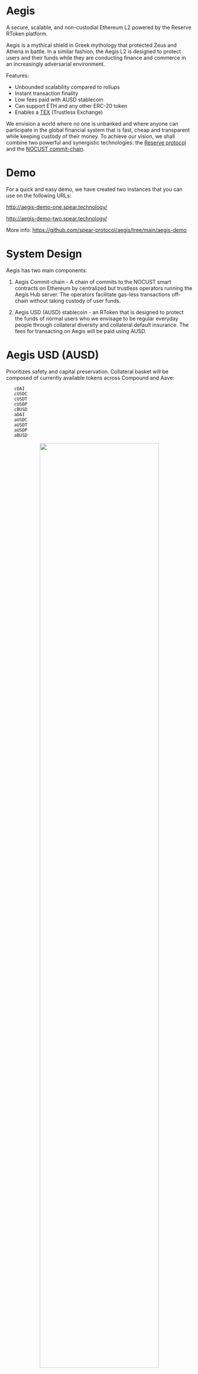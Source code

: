 # Aegis

A secure, scalable, and non-custodial Ethereum L2 powered by the Reserve RToken platform.

Aegis is a mythical shield in Greek mythology that protected Zeus and Athena in battle. In a similar fashion, the Aegis L2 is designed to protect users and their funds while they are conducting finance and commerce in an increasingly adversarial environment.

Features:
- Unbounded scalability compared to rollups
- Instant transaction finality
- Low fees paid with AUSD stablecoin
- Can support ETH and any other ERC-20 token
- Enables a [TEX](https://eprint.iacr.org/2019/265) (Trustless Exchange)

We envision a world where no one is unbanked and where anyone can participate in the global financial system that is fast, cheap and transparent while keeping custody of their money. To achieve our vision, we shall combine two powerful and synergistic technologies: the [Reserve protocol](https://reserve.org/en/protocol/) and the [NOCUST commit-chain](https://docs.ethhub.io/ethereum-roadmap/layer-2-scaling/commit-chains/).


# Demo

For a quick and easy demo, we have created two instances that you can use on the following URLs:

http://aegis-demo-one.spear.technology/

http://aegis-demo-two.spear.technology/

More info: https://github.com/spear-protocol/aegis/tree/main/aegis-demo


# System Design

Aegis has two main components:

1. Aegis Commit-chain - A chain of commits to the NOCUST smart contracts on Ethereum by centralized but trustless operators running the Aegis Hub server. The operators facilitate gas-less transactions off-chain without taking custody of user funds. 

2. Aegis USD (AUSD) stablecoin - an RToken that is designed to protect the funds of normal users who we envisage to be regular everyday people through collateral diversity and collateral default insurance. The fees for transacting on Aegis will be paid using AUSD.


# Aegis USD (AUSD)

Prioritizes safety and capital preservation.
Collateral basket will be composed of currently available tokens across Compound and Aave:
```
   cDAI
   cUSDC
   cUSDT
   cUSDP
   cBUSD
   aDAI
   aUSDC
   aUSDT
   aUSDP
   aBUSD
```
<p align="center">
   <img src="https://user-images.githubusercontent.com/111804246/212467317-4d57e197-d810-4fea-a27b-6bef3ef1eb86.JPG" width=80% height=80%>
</p>


# Reserve x NOCUST

Reserve's RTokens unleashes the potential of the NOCUST concept by improving the project tokenomics and wrapping DeFi into stablecoins circumventing the need for the L2 EVM. This provides a better user experience through fast and cheap transactions and by preserving composability on L1. 

Project Overview: https://docs.google.com/presentation/d/1SbtcPyLduc81ADMjvGpHKU23flVJVWTYemeeXz8Eiuo/


## NOCUST Pros and Cons

Benefits:
1. Non-custodial L1 Security 
2. [Unbounded Scalability](https://docs.liquidity.network/costs)
3. Superior User Experience

Drawbacks:
1. Weak Tokenomics
2. Lack of EVM Compatability

NOCUST whitepaper: https://eprint.iacr.org/2018/642.pdf


# Aegis Commit-chain

Based on the [NOCUST commit-chain](https://docs.liquidity.network/background) technology developed by Liquidity Network. It is tightly integrated with the Aegis USD that serves as its native token to solve the drawbacks of the original NOCUST implementation. 

<p align="center">
   <img src="https://i.imgur.com/9ekBVjB.png" width=60% height=60%>
</p>

An Aegis Hub is a server that is run by an operator to interact with the Aegis commit-chain. It is a fork of the [NOCUST Hub server](https://github.com/liquidity-network/nocust-hub).


# Aegis NOCUST Server

This will guide you through the server's code.

For detailed endpoint documentation deploy a local development operator using nocust-ensemble and check [Local API documentation](http://localhost:8123/swagger).


# Deployment
Clone the repo and its submodules
```
git clone --recurse-submodules https://github.com/liquidity-network/nocust-server.git
```

### Development hub 
This will create a local POA blockchain running with Parity, deploy the contracts, and start a NOCUST hub. 
```
./run.sh
```

### Production hub
This is to operate a hub on public an already existing Blockchain (Rinkeby, Kovan, ETH mainnet, etc..). This will require to have a nocust smart-contract manually deployed, See https://github.com/liquidity-network/just-deploy/. You will need to create an `.env` file at the root of the repo with at least the following variables:
```
HUB_OWNER_ACCOUNT_ADDRESS=0xXXXXXX
HUB_OWNER_ACCOUNT_KEY=XXXXXXXX
HUB_LQD_CONTRACT_ADDRESS=0xXXXXXXXX
HUB_LQD_CONTRACT_CONFIRMATIONS=20
SLA_TOKEN_ADDRESS=0xXXXXXXXX
HUB_ETHEREUM_NODE_URL=YYYYYYY
```

- `HUB_OWNER_ACCOUNT_ADDRESS` NOCUST hub Operator address with `0x` 
- `HUB_OWNER_ACCOUNT_KEY` Private key of the operator without `0x` !! Very sensitve !!
- `HUB_LQD_CONTRACT_ADDRESS` NOCUST contract address
- `HUB_LQD_CONTRACT_CONFIRMATIONS` amount of blocks, used for confirmation of deposits, withdrawals, etc.. 
-  `HUB_ETHEREUM_NODE_URL` Http(s) RPC endpoint URL (i.g Infura)
- `HUB_ETHEREUM_NETWORK_IS_POA` if in local developement you are using POA-networks (Like Rinkeby), then this flag should be set as `True`. For ETH mainnet use `False`

To run the production hub, simply do:
```
./run.sh prod
```
### Contract deployment
`deploy_contract.sh` will ask you about node url, owner address and private key. After that it will create docker container for deployment and return to you address of deployed contract. This address you should put into .env file.

### Contract deployment
`deploy_contract.sh` will ask you about node url, owner address and private key. After that it will create docker container for deployment and return to you address of deployed contract. This address you should put into .env file.

### Optional notification
- `NOTIFICATION_HOOK_URL` should be slack notification url, if you want to use notification system
- `SERVER_NAME` if you have a several servers, but same notification slack channel, please set this variable

### Contract deployment
`deploy_contract.sh` will ask you about node url, owner address and private key. After that it will create docker container for deployment and return to you address of deployed contract. This address you should put into .env file.

### Optional notification
- `NOTIFICATION_HOOK_URL` should be slack notification url, if you want to use notification system
- `SERVER_NAME` if you have a several servers, but same notification slack channel, please set this variable

# Server Architechture
The server spans 6 different processes, each has it's own function:
1. [Server](#server)
2. [Scheduler](#beats)
3. [Accounting](#accounting)
4. [Audit](#audit)
5. [Chain](#chain)
6. [Verifier](#verifier)

## Server <a name="server"></a>
+ Started using `runserver.sh`
+ Handles HTTP & Websocket connections
+ Handles synchronous business logic
    - initial swap validation & confirmation found in [swapper](#swapper)
    - transfer validation & confirmation found in [transactor](#transactor)
    - admission validation found in [admission](#admission)

## Scheduler <a name="beats"></a>
+ Started using `celerybeat.sh`
+ Handle periodic task scheduling
    - schedule found in [operator API's celery config file](#operator_api)

## Accounting <a name="accounting"></a>
+ Started using `celeryworker_accounting.sh`
+ Handle off-chain ledger accounting, off-chain confirmation and integrity checks
    - admission confirmation found in [admission tasks](#admission)
    - slash bad withdrawals found in [contractor tasks](#contractor)
    - multi-eon swap confirmation found in [swapper tasks](#swapper)
    - swap matching found in [swapper matcher](#swapper)
    - create checkpoint found in [ledger tasks](#ledger)


## Audit <a name="audit"></a>
+ Started using `celeryworker_audit.sh`
+ Handle sending out websocket notifications found in [auditor tasks](#auditor) and [synchronizer tasks](#synchronizer)
+ Handle automatic terms of service update found in [tos tasks](#tos)

## Chain <a name="chain"></a>
+ Started using `celeryworker_chain.sh`
+ Handle parsing blocks and other tasks requiring parallelism found in [contractor tasks](#contractor)

## Verifier <a name="verifier"></a>
+ Started using `celeryworker_verifier.sh`
+ Handle tasks involving communication with the smart contract found in [contractor tasks](#contractor)
    - synchornize contract state
    - respond to challenges
    - confirm withdrawals
    - write queued transactions to the blockchain


# Module List
The server is broken down to 12 functions, logic is grouped into the following 12 modules:
1. [Operator API](#operator_api)
2. [Admission](#admission)
3. [Analytics](#analytics)
4. [Auditor](#auditor)
5. [Contractor](#contractor)
6. [Heartbeat](#heartbeat)
7. [Ledger](#ledger)
8. [Leveller](#leveller)
9. [Swapper](#swapper)
10. [Synchronizer](#synchronizer)
11. [Terms of Service](#tos)
12. [Transactor](#transactor)


## Operator_api <a name="operator_api"></a>
Main Django app module, contains all common server configurations and utilities.
+ periodic-task schedule
+ alert mail client configuration
+ logging configuration
+ all app settings (controlled by environmental variables)
+ base mutex data model
+ base merkle-tree data structures
+ crypto utilities
+ merkle tree hash cache
+ custom swagger schema generation configurations
+ optional performance profiling endpoints
+ auto-generated swagger docs
+ NOCUST simulations (simulate all NOCUST client events & operator processes) 

| Name | Description |
|------|-------------|
| BulkManager | utility model used to batch database updates |
| CleanModel | utility model used to wrap other models with https://docs.djangoproject.com/en/2.2/ref/models/instances/#django.db.models.Model.full_clean |
| ErrorCode | utility model containing all validation error code constants |
| ReadWriteLock | utility model to wrap other models with a redis based parallel read, single write lock |
| MutexModel | utility model to wrap other models with a redis based mutex |
| MockModel | utility model used to mock arbitrary data models defined at runtime |

## Admission <a name="admission"></a>
All registration endpoints and registration confirmation background tasks.

## Analytics <a name="analytics"></a>
Endpoints returning multiple usage metrics eg. transactions, deposits, withdrawals etc.. (you can learn more about this by checking the swagger documentation).

## Auditor <a name="auditor"></a>
Contains endpoints used to audit the off-chain ledger, as well as all user-facing data serializers.
+ user-facing data serializers
+ endpoints to fetch off-chain ledger data

## Contractor <a name="contractor"></a>
Contains abstraction layers around the NOCUST smart-contract and everything related to syncing state with the blockchain.
+ smart-contract ABI
+ smart-contract python interface
+ smart-contract event interpreters
+ smart-contract transaction models (including retries)
+ block state parsing

### Models
| Name | Description |
|------|-------------|
| ChallengeEntry | on-chain ledger challenge record |
| ContractLedgerState | on-chain ledger state for every token including number of withdrawals, deposits and total balance |
| ContractParameters | on-chain ledger parameters including genesis block, blocks per eon and challenge cost |
| ContractState | on-chain ledger state snapshot per block, keeps track of whether a checkpoint was submitted or missed, in addition to the number of live challenges  |
| EthereumTransactionAttempt | on-chain ethereum transaction submission attempt |
| EthereumTransaction | on-chain ethereym transaction to be submitted |


## Heartbeat <a name="heartbeat"></a>
Bundles together tasks that run periodically, the tasks themselves are defined in other modules.

## Ledger <a name="ledger"></a>
Contains off-chain ledger models and all the logic required to construct the off-chain ledger (still has some deprecated logic related to active transfers).
+ off-chain ledger data models
+ off-chain ledger database integrity constraints
+ off-chain ledger wallet state construction logic (wallet-transfer context)

### Models
| Name | Description |
|------|-------------|
| ActiveState | off-chain wallet's active state including monotonically increasing spend and gained amounts in addition to the active transaction set hash |
| Blacklist | wallets forbidden from admitting to the ledger |
| BlockchainTransaction | base model used in Deposit, WithdrawalRequest and Withdrawal models |
| Deposit | on-chain deposit |
| WithdrawalRequest | on-chain withdrawal request |
| Withdrawal | on-chain confirmed withdrawal |
| Challenge | on-chain challenge includes a flag to indicate whether this challenge was rebuted |
| ExclusiveBalanceAllotment | off-chain wallet's allocated balance, including latest merkle proof data, active state, left and righ balance offsets |
| Matching | off-chain order-pair matching information, including time when the matching happened and the filled amounts of both orders |
| MinimumAvailableBalance | off-chain commitment made by the wallet's owner to not withdraw more than a specific minimum available amount |
| RootCommitment | off-chain ledger's merkle root |
| Signature | off-chain wallet signature |
| TokenCommitment | off-chain token tree commitment |
| TokenPair | trading pair whitelist |
| Token | token model, including address and name |
| Transaction | base transaction model used in Transfer |
| Transfer | off-chain transfer & swap model (single table inheritance), including busines logic to read and change transaction's state as well as some data caching fields |
| Wallet | off-chain wallet model, including some business logic to generate and validate signatures |

## Leveller <a name="leveller"></a>
Endpoints used to subscribe to the operator's service level agreement.

### Models
| Name | Description |
|------|-------------|
| Agreement | service level agreement subscription |

## Swapper <a name="swapper"></a>
Endpoints used to make, match and manage swaps.
+ swap endpoints
+ swap matching algorithm
+ multi-eon swap support logic

## Synchronizer <a name="synchronizer"></a>
Websockets notification implementation and docs.

## TOS <a name="tos"></a>
Endpoints used to sign the operator's terms of service, handles updates to the terms of service automatically.

### Models
| Name | Description |
|------|-------------|
| TOSConfig | terms of service configuration, including terms of service and privacy policy digests, a new record is added automatically whenever the terms of service is updated |
| TOSSignature | specific wallet's signature of a given terms of service config |


## Transactor <a name="transactor"></a>
Endpoints used to make transactions.


# Disclaimer

THE SOFTWARE IS PROVIDED “AS IS”, WITHOUT WARRANTY OF ANY KIND, EXPRESS OR IMPLIED, INCLUDING BUT NOT LIMITED TO THE WARRANTIES OF MERCHANTABILITY, FITNESS FOR A PARTICULAR PURPOSE AND NONINFRINGEMENT. IN NO EVENT SHALL THE AUTHORS OR COPYRIGHT HOLDERS BE LIABLE FOR ANY CLAIM, DAMAGES OR OTHER LIABILITY, WHETHER IN AN ACTION OF CONTRACT, TORT OR OTHERWISE, ARISING FROM, OUT OF OR IN CONNECTION WITH THE SOFTWARE OR THE USE OR OTHER DEALINGS IN THE SOFTWARE.

 

